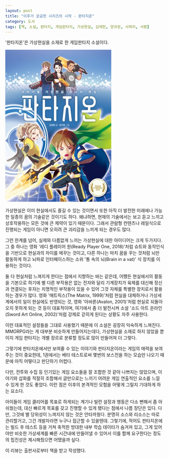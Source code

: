```yaml
---
layout: post
title: "이후가 궁금한 시리즈의 시작 - 판타지온"
category: 도서
tags: [책, 소설, 판타지, 게임판타지, 가상현실, 김재헌, 양규완, 사파리, 서평]
---
```


'판타지온'은
가상현실을 소재로 한 게임판타지 소설이다.

![표지](/images/book/fantasyon-1-book-h480.jpg)

가상현실은 이미 현실에서도 즐길 수 있는 것이면서
또한 아직 더 발전한 미래에나 가능한 일종의 꿈의 기술같은 것이기도 하다.
왜냐하면, 현재의 기술에서는 보고 듣고 느끼고 상호작용하는 모든 것에 큰 제약이 있기 때문이다.
그래서 관람형 컨텐츠나 레일식으로 진행되는 게임이 아니면 오히려 큰 괴리감을 느끼게 되는 경우도 많다.

그런 한계를 넘어, 실제와 다름없게 느끼는 가상현실에 대한 아이디어는 크게 두가지다.
그 중 하나는 영화 '레디 플레이어 원(Ready Player One, 2018)'처럼 슈트와 동작인식을 기반으로 현실과의 차이를 메꾸는 것이고,
다른 하나는 마치 꿈을 꾸는 것처럼 뇌만 활동하게 하고 뇌파로 인터페이스하는 소위 '통 속의 뇌(Brain in a vat)' 식 장치를 이용하는 것이다.

둘 다 현실처럼 느껴지게 한다는 점에서 지향하는 바는 같은데,
어쨌든 현실에서의 활동을 기본으로 하기에 별 다른 부작용은 없는 전자와 달리
기계장치가 육체를 대신해 정신과 연결되는 후자는 치명적인 부작용이 있을 수 있어
그것 자체를 특별한 장치로서 활용하는 경우가 많다.
영화 '매트릭스(The Matrix, 1999)'처럼 현실을 대체하거나 가상세계에서의 일이 현실에도 반영되는 것,
영화 '아바론(Avalon, 2001)'처럼 현실로 되돌아오지 못하게 되는 것 등이 대표적이며,
여기에서 좀 더 발전시켜
소설 '소드 아트 온라인(Sword Art Online, 2002)'처럼 강제로 갇히게 된다는 상황도 자주 사용한다.

이런 대표적인 설정들을 그대로 사용했기 때문에 이 소설은 굉장히 익숙하게 느껴진다.
MMORPG라는 게 대부분 비슷하게 만들어지는데다,
가상현실을 소재로 하지 않았을 뿐이지 게임 판타지는 개별 장르로 분류할 정도로 많이 만들어져 더 그렇다.

그렇기에 판타지온에서만 보여줄 수 있는 이야기와
판타지온이라는 게임의 매력을 보여주는 것이 중요한데,
1권에서는 베타 테스트로써 몇번의 보스전을 하는 모습만 나오기 때문에
아직 어떻다고 판단하기 어렵다.

다만, 전투와 수집 등 인기있는 게임 요소들을 잘 조합한 것 같아 나쁘지는 않았으며,
이야기와 삽화를 적절히 조합해서
글만으로는 느끼기 어려운 게임 연출적인 요소를 느낄 수 있게 한 것도 좋았다.
이런 점은 이후의 본격적인 모험을 어떻게 그릴지 기대하게 하는 요소다.

아이들이 게임 클리어를 목표로 하게되는 계기나 빌런 설정과 행동은 다소 뻔해서 좀 아쉬웠는데,
대신 빠르게 목표를 갖고 진행할 수 있게 됐다는 점에서 나름 장단은 있다.
다만, 그것에 별 당위성이 느껴지지 않는 것은 안타까웠다.
분명히 소스와 리소스는 따로 관리할거고, 그건 개발자라면 누구나 접근할 수 있을텐데.
그렇기에, 적어도 판타지온에는 빌드 후 테스트 등을 거쳐 축적한 방대한 내부 학습 데이타가 숨겨져 있고,
그게 있어야만 비슷한 가상세계를 빠른 시간내에 만들어낼 수 있어서
이를 함께 요구한다는 정도의 핍진성은 제시해줬으면 어땠을까 싶다.



<div class="im im-info">
이 리뷰는 출판사로부터 책을 받고 작성했다.
</div>
